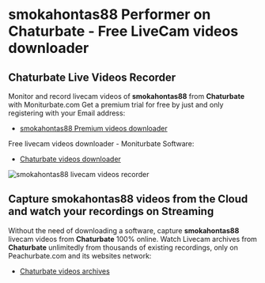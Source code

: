 # smokahontas88 Performer on Chaturbate - Free LiveCam videos downloader

## Chaturbate Live Videos Recorder

Monitor and record livecam videos of **smokahontas88** from **Chaturbate** with Moniturbate.com
Get a premium trial for free by just and only registering with your Email address:
* [smokahontas88 Premium videos downloader](https://moniturbate.com/request-demo-licence-key.html)

Free livecam videos downloader - Moniturbate Software:
* [Chaturbate videos downloader](https://moniturbate.com/moniturbate-download-software.html)

![smokahontas88 livecam videos recorder](https://peachurnet.com/templates/moniturbate-software.png)


## Capture smokahontas88 videos from the Cloud and watch your recordings on Streaming

Without the need of downloading a software, capture **smokahontas88** livecam videos from **Chaturbate** 100% online.
Watch Livecam archives from **Chaturbate** unlimitedly from thousands of existing recordings, only on Peachurbate.com and its websites network:
* [Chaturbate videos archives](https://peachurnet.com/)